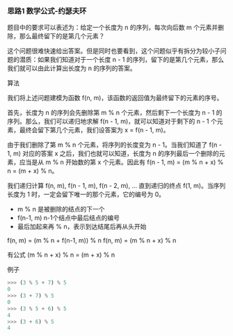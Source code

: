 ### 思路1 数学公式-约瑟夫环


题目中的要求可以表述为：给定一个长度为 n 的序列，每次向后数 m 个元素并删除，那么最终留下的是第几个元素？

这个问题很难快速给出答案。但是同时也要看到，这个问题似乎有拆分为较小子问题的潜质：如果我们知道对于一个长度 n - 1 的序列，留下的是第几个元素，那么我们就可以由此计算出长度为 n 的序列的答案。

算法

我们将上述问题建模为函数 f(n, m)，该函数的返回值为最终留下的元素的序号。

首先，长度为 n 的序列会先删除第 m % n 个元素，然后剩下一个长度为 n - 1 的序列。那么，我们可以递归地求解 f(n - 1, m)，就可以知道对于剩下的 n - 1 个元素，最终会留下第几个元素，我们设答案为 x = f(n - 1, m)。

由于我们删除了第 m % n 个元素，将序列的长度变为 n - 1。当我们知道了 f(n - 1, m) 对应的答案 x 之后，我们也就可以知道，长度为 n 的序列最后一个删除的元素，应当是从 m % n 开始数的第 x 个元素。因此有 f(n - 1, m) = (m % n + x) % n = (m + x) % n。

我们递归计算 f(n, m), f(n - 1, m), f(n - 2, m), ... 直到递归的终点 f(1, m)。当序列长度为 1 时，一定会留下唯一的那个元素，它的编号为 0。


- m % n 是被删除的结点的下一个
- f(n-1, m) n-1个结点中最后结点的编号
- 最后加起来再 % n，表示到达结尾后再从头开始

f(n, m) = (m % n + f(n-1, m)) % n
f(n, m) = (m % n + x) % n

有公式
(m % n + x) % n = (m + x) % n

例子
```py
>>> (3 % 5 + 7) % 5
0
>>> (3 + 7) % 5
0
>>> (3 % 5 + 6) % 5
4
>>> (3 + 6) % 5
4
```